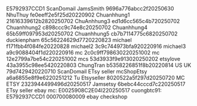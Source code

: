 E5792937CCD1
ScanDomail
JamsSmith 9696a776abcc2f20250630
NhuThuy fe0eeff2e5f25d20220902
Chuanhhung1 21616339612b2820250702
ChuAnhhung3 ed1d6cc565c4b720250702
Chuanhhung2 c898ccc9c74e8c20250702
Chuanhhung4 65b59ff097953d20250702
Chuanhhung5 cb7b7114775c6820250702
duckienpham 65c56224629d7720220823
michael f171fbb4f084fe20220828
michael2 3c9c744973bfa920220916
michael3 a9c9088404f1d220220916
mc 2c0c9ff798630220251002
mc 12e2799a7be54c220251002
mcs 53d3933f9e913020250202
etsylove 43a3955c98ee5420220803
ChungTran b5358226851f8b20220814
US UK 79d7429420220710
ScanDomail
ETsy seller
mcShopEtsy a6a6855e8f9e6220251212
Tu Etsyseller 8020522a5f297d20250720
MC ETSY 2323944499496d20250517
Jamsetsy 6bebc44cccd7c220250517
ETsy seller
ebay
mc: E0025908C2E04I220250517
cuongbtc91: E5792937CCD1 000700080009
ebay
checkshop



